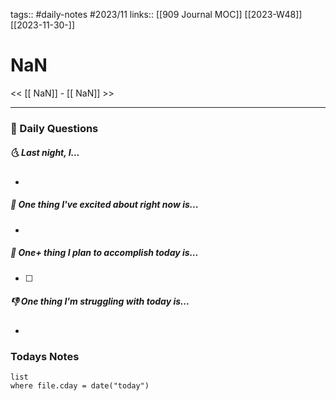 tags:: #daily-notes #2023/11 
links:: [[909 Journal MOC]] [[2023-W48]] [[2023-11-30-]]
# NaN

<< [[ NaN]] - [[ NaN]] >>

---
### 📅 Daily Questions
##### 🌜 Last night, I...
- 

##### 🙌 One thing I've excited about right now is...
- 

##### 🚀 One+ thing I plan to accomplish today is...
- [ ] 

##### 👎 One thing I'm struggling with today is...
- 

### Todays Notes
```dataview
list 
where file.cday = date("today")
```